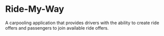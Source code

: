 # Ride-My-Way
A carpooling application that provides drivers with the ability to create ride offers and passengers to join available ride offers.
